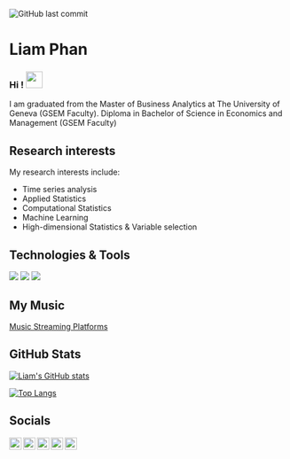 ![GitHub last commit](https://img.shields.io/github/last-commit/lionelvoirol/lionelvoirol) 

# Liam Phan

### Hi ! <img src="https://raw.githubusercontent.com/MartinHeinz/MartinHeinz/master/wave.gif" width="30px">

I am graduated from the Master of Business Analytics at The University of Geneva (GSEM Faculty).
Diploma in Bachelor of Science in Economics and Management (GSEM Faculty)

## Research interests
My research interests include:
  - Time series analysis
  - Applied Statistics
  - Computational Statistics
  - Machine Learning
  - High-dimensional Statistics & Variable selection

## Technologies & Tools
![](https://img.shields.io/badge/Editor-RStudio-informational?style=flat&logo=RStudio&logoColor=white&color=2bbc8a)
![](https://img.shields.io/badge/Code-R-informational?style=flat&logo=R&logoColor=white&color=2bbc8a)
![](https://img.shields.io/badge/Code-Python-informational?style=flat&logo=python&logoColor=white&color=2bbc8a)

## My Music
[Music Streaming Platforms](https://liamphan.com/platforms/)

## GitHub Stats

[![Liam's GitHub stats](https://github-readme-stats.vercel.app/api?username=liamphanmusic&show_icons=true)](https://github.com/anuraghazra/github-readme-stats)

[![Top Langs](https://github-readme-stats.vercel.app/api/top-langs/?username=liamphanmusic)](https://github.com/anuraghazra/github-readme-stats)

## Socials
<a href="https://ch.linkedin.com/in/liamphanmusic">
  <img align="left" alt="Liam's LinkedIN" width="22px" />
</a>

<a href="https://github.com/liamphanmusic">
  <img align="left" alt="Liam's Github" width="22px"/>
</a>

<a href="https://open.spotify.com/artist/4HIb6xhqfXDro0hkpwILwR?si=JkNxh7NXQmWXZzXrTE0D1A&nd=1">
  <img align="left" alt="Liam's Youtube" width="22px"  />
</a>

<a href="https://www.youtube.com/channel/UCrB02GT9BOLUtBdBBgZ5GEA?view_as=subscriber">
  <img align="left" alt="Liam's Youtube" width="22px"  />
</a>

<a href="https://twitter.com/liamphanmusic">
  <img align="left" alt="Liam's Youtube" width="22px"  />
</a>



